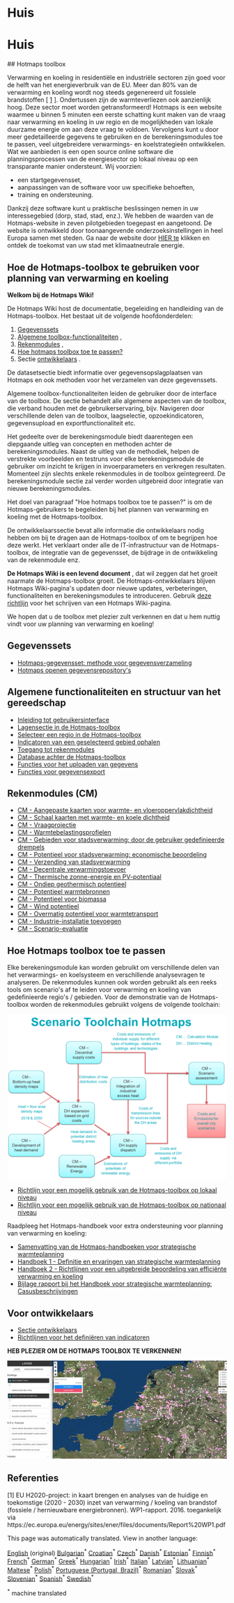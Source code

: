 <h1> <a class="anchor" id="home" href="#home"><i class="fa fa-link"></i></a> Huis </h1><h1> <a class="anchor" id="home" href="#home"><i class="fa fa-link"></i></a> Huis </h1> ## Hotmaps toolbox <p> Verwarming en koeling in residentiële en industriële sectoren zijn goed voor de helft van het energieverbruik van de EU. Meer dan 80% van de verwarming en koeling wordt nog steeds gegenereerd uit fossiele brandstoffen [ <a href="#references">1</a> ]. Ondertussen zijn de warmteverliezen ook aanzienlijk hoog. Deze sector moet worden getransformeerd! Hotmaps is een website waarmee u binnen 5 minuten een eerste schatting kunt maken van de vraag naar verwarming en koeling in uw regio en de mogelijkheden van lokale duurzame energie om aan deze vraag te voldoen. Vervolgens kunt u door meer gedetailleerde gegevens te gebruiken en de berekeningsmodules toe te passen, veel uitgebreidere verwarmings- en koelstrategieën ontwikkelen. Wat we aanbieden is een open source online software die planningsprocessen van de energiesector op lokaal niveau op een transparante manier ondersteunt. Wij voorzien: </p><ul><li> een startgegevensset, </li><li> aanpassingen van de software voor uw specifieke behoeften, </li><li> training en ondersteuning. </li></ul><p> Dankzij deze software kunt u praktische beslissingen nemen in uw interessegebied (dorp, stad, stad, enz.). We hebben de waarden van de Hotmaps-website in zeven pilotgebieden toegepast en aangetoond. De website is ontwikkeld door toonaangevende onderzoeksinstellingen in heel Europa samen met steden. Ga naar de website door <a href="https://www.hotmaps.hevs.ch/map">HIER te</a> klikken en ontdek de toekomst van uw stad met klimaatneutrale energie. </p><h2> <a class="anchor" id="how-to-use-the-hotmaps-toolbox-for-heating-and-cooling-planning" href="#how-to-use-the-hotmaps-toolbox-for-heating-and-cooling-planning"><i class="fa fa-link"></i></a> Hoe de Hotmaps-toolbox te gebruiken voor planning van verwarming en koeling </h2><p> <strong>Welkom bij de Hotmaps Wiki!</strong> </p><p> De Hotmaps Wiki host de documentatie, begeleiding en handleiding van de Hotmaps-toolbox. Het bestaat uit de volgende hoofdonderdelen: </p><ol><li> <a href="#data-sets">Gegevenssets</a> </li><li> <a href="#general-tool-functionalities-and-structure">Algemene toolbox-functionaliteiten</a> , </li><li> <a href="#calculation-modules-cm">Rekenmodules</a> , </li><li> <a href="#how-to-apply-hotmaps-toolbox">Hoe hotmaps toolbox toe te passen?</a> </li><li> Sectie <a href="#for-developers">ontwikkelaars</a> . </li></ol><p> De datasetsectie biedt informatie over gegevensopslagplaatsen van Hotmaps en ook methoden voor het verzamelen van deze gegevenssets. </p><p> Algemene toolbox-functionaliteiten leiden de gebruiker door de interface van de toolbox. De sectie behandelt alle algemene aspecten van de toolbox, die verband houden met de gebruikerservaring, bijv. Navigeren door verschillende delen van de toolbox, laagselectie, opzoekindicatoren, gegevensupload en exportfunctionaliteit etc. </p><p> Het gedeelte over de berekeningsmodule biedt daarentegen een diepgaande uitleg van concepten en methoden achter de berekeningsmodules. Naast de uitleg van de methodiek, helpen de verstrekte voorbeelden en testruns voor elke berekeningsmodule de gebruiker om inzicht te krijgen in invoerparameters en verkregen resultaten. Momenteel zijn slechts enkele rekenmodules in de toolbox geïntegreerd. De berekeningsmodule sectie zal verder worden uitgebreid door integratie van nieuwe berekeningsmodules. </p><p> Het doel van paragraaf &quot;Hoe hotmaps toolbox toe te passen?&quot; is om de Hotmaps-gebruikers te begeleiden bij het plannen van verwarming en koeling met de Hotmaps-toolbox. </p><p> De ontwikkelaarssectie bevat alle informatie die ontwikkelaars nodig hebben om bij te dragen aan de Hotmaps-toolbox of om te begrijpen hoe deze werkt. Het verklaart onder alle de IT-infrastructuur van de Hotmaps-toolbox, de integratie van de gegevensset, de bijdrage in de ontwikkeling van de rekenmodule enz. </p><p> <strong>De Hotmaps Wiki is een levend document</strong> , dat wil zeggen dat het groeit naarmate de Hotmaps-toolbox groeit. De Hotmaps-ontwikkelaars blijven Hotmaps Wiki-pagina&#39;s updaten door nieuwe updates, verbeteringen, functionaliteiten en berekeningsmodules te introduceren. Gebruik <a href="https://github.com/HotMaps/hotmaps_wiki/wiki/en-Guidelines-for-writing-a-Hotmaps-Wiki-page">deze richtlijn</a> voor het schrijven van een Hotmaps Wiki-pagina. </p><p> We hopen dat u de toolbox met plezier zult verkennen en dat u hem nuttig vindt voor uw planning van verwarming en koeling! </p><h2> <a class="anchor" id="data-sets" href="#data-sets"><i class="fa fa-link"></i></a> Gegevenssets </h2><ul><li> <a href="en-Hotmaps-data-set-method-of-data-collection">Hotmaps-gegevensset: methode voor gegevensverzameling</a> </li><li> <a href="en-Hotmaps-open-data-repositories">Hotmaps openen gegevensrepository&#39;s</a> </li></ul><h2> <a class="anchor" id="general-tool-functionalities-and-structure" href="#general-tool-functionalities-and-structure"><i class="fa fa-link"></i></a> Algemene functionaliteiten en structuur van het gereedschap </h2><ul><li> <a href="en-Introduction-to-user-interface">Inleiding tot gebruikersinterface</a> </li><li> <a href="en-Layers-section-in-the-Hotmaps-toolbox">Lagensectie in de Hotmaps-toolbox</a> </li><li> <a href="en-Select-a-region-in-the-Hotmaps-toolbox">Selecteer een regio in de Hotmaps-toolbox</a> </li><li> <a href="en-Retrieve-indicators-of-a-selected-area">Indicatoren van een geselecteerd gebied ophalen</a> </li><li> <a href="en-Access-to-calculation-modules">Toegang tot rekenmodules</a> </li><li> <a href="en-Database-behind-the-Hotmaps-toolbox">Database achter de Hotmaps-toolbox</a> </li><li> <a href="en-Data-upload-functionalities">Functies voor het uploaden van gegevens</a> </li><li> <a href="en-Data-export-functionalities">Functies voor gegevensexport</a> </li></ul><h2> <a class="anchor" id="calculation-modules-cm" href="#calculation-modules-cm"><i class="fa fa-link"></i></a> Rekenmodules (CM) </h2><ul><li> <a href="en-CM-Customized-heat-and-floor-area-density-maps">CM - Aangepaste kaarten voor warmte- en vloeroppervlakdichtheid</a> </li><li> <a href="en-CM-Scale-heat-and-cool-density-maps">CM - Schaal kaarten met warmte- en koele dichtheid</a> </li><li> <a href="en-CM-Demand-projection">CM - Vraagprojectie</a> </li><li> <a href="en-CM-Heat-load-profiles">CM - Warmtebelastingsprofielen</a> </li><li> <a href="en-CM-District-heating-potential-areas-user-defined-thresholds">CM - Gebieden voor stadsverwarming: door de gebruiker gedefinieerde drempels</a> </li><li> <a href="en-CM-District-heating-potential-economic-assessment">CM - Potentieel voor stadsverwarming: economische beoordeling</a> </li><li> <a href="en-CM-District-heating-supply-dispatch">CM - Verzending van stadsverwarming</a> </li><li> <a href="en-CM-Decentral-heating-supply">CM - Decentrale verwarmingstoevoer</a> </li><li> <a href="en-CM-Solar-thermal-and-PV-potential">CM - Thermische zonne-energie en PV-potentiaal</a> </li><li> <a href="en-CM-Shallow-geothermal-potential">CM - Ondiep geothermisch potentieel</a> </li><li> <a href="en-CM-Heat-source-potential">CM - Potentieel warmtebronnen</a> </li><li> <a href="en-CM-Biomass-potential">CM - Potentieel voor biomassa</a> </li><li> <a href="en-CM-Wind-potential">CM - Wind potentieel</a> </li><li> <a href="en-CM-Excess-heat-transport-potential">CM - Overmatig potentieel voor warmtetransport</a> </li><li> <a href="en-CM-add-industry-plant">CM - Industrie-installatie toevoegen</a> </li><li> <a href="en-CM-Scenario-assessment">CM - Scenario-evaluatie</a> </li></ul><h2> <a class="anchor" id="how-to-apply-hotmaps-toolbox" href="#how-to-apply-hotmaps-toolbox"><i class="fa fa-link"></i></a> Hoe Hotmaps toolbox toe te passen </h2><p> Elke berekeningsmodule kan worden gebruikt om verschillende delen van het verwarmings- en koelsysteem en verschillende analysevragen te analyseren. De rekenmodules kunnen ook worden gebruikt als een reeks tools om scenario&#39;s af te leiden voor verwarming en koeling van gedefinieerde regio&#39;s / gebieden. Voor de demonstratie van de Hotmaps-toolbox worden de rekenmodules gebruikt volgens de volgende toolchain: </p><p><img alt="" src="https://github.com/HotMaps/hotmaps_wiki/blob/master/Images/Hotmaps_toolchain_2019-05-09.png"/></p><ul><li> <a href="en-GL-local">Richtlijn voor een mogelijk gebruik van de Hotmaps-toolbox op lokaal niveau</a> </li><li> <a href="en-GL-national">Richtlijn voor een mogelijk gebruik van de Hotmaps-toolbox op nationaal niveau</a> </li></ul><p> Raadpleeg het Hotmaps-handboek voor extra ondersteuning voor planning van verwarming en koeling: </p><ul><li> <a href="https://www.hotmaps-project.eu/wp-content/uploads/2019/04/Summary-Hotmaps-Handbook.pdf">Samenvatting van de Hotmaps-handboeken voor strategische warmteplanning</a> </li><li> <a href="https://vbn.aau.dk/da/publications/definition-amp-experiences-of-strategic-heat-planning">Handboek 1 - Definitie en ervaringen van strategische warmteplanning</a> </li><li> <a href="https://vbn.aau.dk/da/publications/guidance-for-the-comprehensive-assessment-of-efficient-heating-an">Handboek 2 - Richtlijnen voor een uitgebreide beoordeling van efficiënte verwarming en koeling</a> </li><li> <a href="https://vbn.aau.dk/da/publications/appendix-report-to-the-hotmaps-handbook-for-strategic-heat-planni">Bijlage rapport bij het Handboek voor strategische warmteplanning: Casusbeschrijvingen</a> </li></ul><h2> <a class="anchor" id="for-developers" href="#for-developers"><i class="fa fa-link"></i></a> Voor ontwikkelaars </h2><ul><li> <a href="en-Developers">Sectie ontwikkelaars</a> </li><li> <a href="en-Guidelines-for-defining-indicators">Richtlijnen voor het definiëren van indicatoren</a> </li></ul><p> <strong>HEB PLEZIER OM DE HOTMAPS TOOLBOX TE VERKENNEN!</strong> </p><p><img alt="" src="https://github.com/HotMaps/hotmaps_wiki/blob/master/Images/Hotmaps_test.JPG"/></p><h2> <a class="anchor" id="references" href="#references"><i class="fa fa-link"></i></a> Referenties </h2><p> [1] EU H2020-project: in kaart brengen en analyses van de huidige en toekomstige (2020 - 2030) inzet van verwarming / koeling van brandstof (fossiele / hernieuwbare energiebronnen). WP1-rapport. 2016. toegankelijk via https://ec.europa.eu/energy/sites/ener/files/documents/Report%20WP1.pdf </p>
<!--- THIS IS A SUPER UNIQUE IDENTIFIER -->

This page was automatically translated. View in another language:

[English](../en/Home) (original) [Bulgarian](../bg/Home)<sup>\*</sup> [Croatian](../hr/Home)<sup>\*</sup> [Czech](../cs/Home)<sup>\*</sup> [Danish](../da/Home)<sup>\*</sup>  [Estonian](../et/Home)<sup>\*</sup> [Finnish](../fi/Home)<sup>\*</sup> [French](../fr/Home)<sup>\*</sup> [German](../de/Home)<sup>\*</sup> [Greek](../el/Home)<sup>\*</sup> [Hungarian](../hu/Home)<sup>\*</sup> [Irish](../ga/Home)<sup>\*</sup> [Italian](../it/Home)<sup>\*</sup> [Latvian](../lv/Home)<sup>\*</sup> [Lithuanian](../lt/Home)<sup>\*</sup> [Maltese](../mt/Home)<sup>\*</sup> [Polish](../pl/Home)<sup>\*</sup> [Portuguese (Portugal, Brazil)](../pt/Home)<sup>\*</sup> [Romanian](../ro/Home)<sup>\*</sup> [Slovak](../sk/Home)<sup>\*</sup> [Slovenian](../sl/Home)<sup>\*</sup> [Spanish](../es/Home)<sup>\*</sup> [Swedish](../sv/Home)<sup>\*</sup> 

<sup>\*</sup> machine translated

